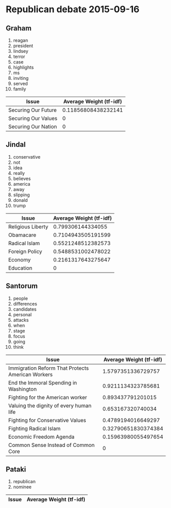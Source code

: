 # Republican debate 2015-09-16


## Graham
1. reagan
2. president
3. lindsey
4. terror
5. case
6. highlights
7. ms
8. inviting
9. served
10. family


|                  Issue                  |         Average Weight (tf-idf)         |
| --------------------------------------- | --------------------------------------- |
| Securing Our Future                     | 0.11856808438232141                     |
| Securing Our Values                     | 0                                       |
| Securing Our Nation                     | 0                                       |


## Jindal
1. conservative
2. not
3. idea
4. really
5. believes
6. america
7. away
8. slipping
9. donald
10. trump


|                Issue                |   Average Weight (tf-idf)   |
| ----------------------------------- | ---------------------------- |
| Religious Liberty                   | 0.799306144334055            |
| Obamacare                           | 0.7104943505191599           |
| Radical Islam                       | 0.5521248512382573           |
| Foreign Policy                      | 0.5488531002478022           |
| Economy                             | 0.2161317643275647           |
| Education                           | 0                            |


## Santorum
1. people
2. differences
3. candidates
4. personal
5. attacks
6. when
7. stage
8. focus
9. going
10. think


|                                Issue                                |          Average Weight (tf-idf)          |
| -------------------------------------------------------------------- | ------------------------------------------ |
| Immigration Reform That Protects American Workers                    | 1.5797351336729757                         |
| End the Immoral Spending in Washington                               | 0.9211134323785681                         |
| Fighting for the American worker                                     | 0.893437791201015                          |
| Valuing the dignity of every human life                              | 0.653167320740034                          |
| Fighting for Conservative Values                                     | 0.4789194016649297                         |
| Fighting Radical Islam                                               | 0.32790651830374384                        |
| Economic Freedom Agenda                                              | 0.15963980055497654                        |
| Common Sense Instead of Common Core                                  | 0                                          |


## Pataki
1. republican
2. nominee


|   Issue   | Average Weight (tf-idf) |
| --------- | ----------------------- |